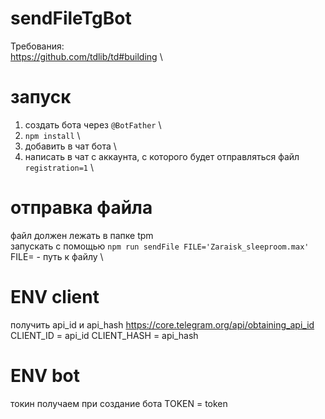# sendFileTgBot 
Требования: \
https://github.com/tdlib/td#building \

# запуск 
1. создать бота через `@BotFather` \
2. `npm install` \
3. добавить в чат бота \
4. написать в чат с аккаунта, с которого будет отправляться файл `registration=1` \

# отправка файла 
файл должен лежать в папке tpm \
запускать с помощью `npm run sendFile FILE='Zaraisk_sleeproom.max'` \
FILE= - путь к файлу \


# ENV client
получить api_id и api_hash https://core.telegram.org/api/obtaining_api_id
CLIENT_ID = api_id
CLIENT_HASH = api_hash

# ENV bot
токин получаем при создание бота
TOKEN = token